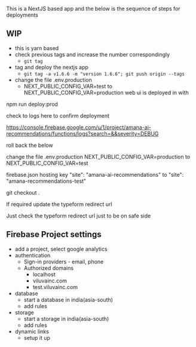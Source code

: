 This is a NextJS based app and the below is the sequence of steps for deployments

## WIP
- this is yarn based
- check previous tags and increase the number correspondingly
	- `git tag`
- tag and deploy the nextjs app
	- `git tag -a v1.6.6 -m "version 1.6.6"; git push origin --tags`
- change the file .env.production
	- NEXT_PUBLIC_CONFIG_VAR=test to NEXT_PUBLIC_CONFIG_VAR=production
web ui is deployed in with

npm run deploy:prod

check to logs here to confirm deployment

https://console.firebase.google.com/u/1/project/amana-ai-recommendations/functions/logs?search=&&severity=DEBUG

roll back the below

change the file .env.production NEXT_PUBLIC_CONFIG_VAR=production to NEXT_PUBLIC_CONFIG_VAR=test

firebase.json hosting key "site": "amana-ai-recommendations" to "site": "amana-recommendations-test"

git checkout .

If required update the typeform redirect url

Just check the typeform redirect url just to be on safe side

## Firebase Project settings
- add a project, select google analytics
- authentication
	- Sign-in providers - email, phone
	- Authorized domains
		- localhost
		- viluvainc.com
		- test.viluvainc.com
- database
	- start a database in india(asia-south)
	- add rules
- storage
	- start a storage in india(asia-south)
	- add rules
- dynamic links
	- setup it up 
